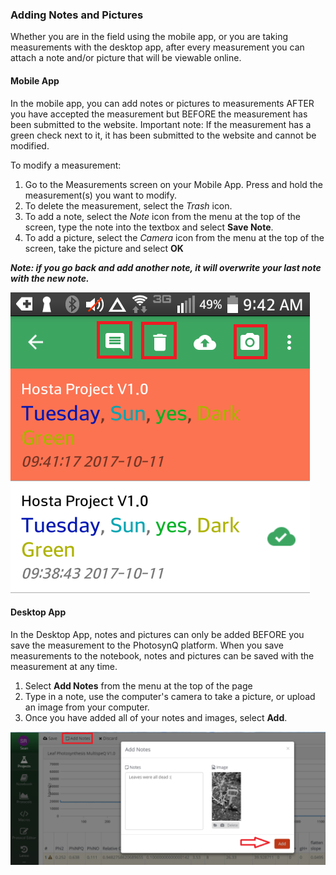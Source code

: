 ### Adding Notes and Pictures

Whether you are in the field using the mobile app, or you are taking measurements with the desktop app, after every measurement you can attach a note and/or picture that will be viewable online.

#### Mobile App

In the mobile app, you can add notes or pictures to measurements AFTER you have accepted the measurement but BEFORE the measurement has been submitted to the website. Important note: If the measurement has a green check next to it, it has been submitted to the website and cannot be modified.

To modify a measurement:

1. Go to the Measurements screen on your Mobile App. Press and hold the measurement(s) you want to modify.
2. To delete the measurement, select the *Trash* icon.
3. To add a note, select the *Note* icon from the menu at the top of the screen, type the note into the textbox and select **Save Note**.
4. To add a picture, select the *Camera* icon from the menu at the top of the screen, take the picture and select **OK**

***Note: if you go back and add another note, it will overwrite your last note with the new note.***

![Adding Mobile Notes and Pictures](../images/help/_apps_mobile_add_notes.png)

#### Desktop App

In the Desktop App, notes and pictures can only be added BEFORE you save the measurement to the PhotosynQ platform. When you save measurements to the notebook, notes and pictures can be saved with the measurement at any time.

1. Select **Add Notes** from the menu at the top of the page
2. Type in a note, use the computer's camera to take a picture, or upload an image from your computer.
3. Once you have added all of your notes and images, select **Add**.

![Adding Desktop Notes and Pictures](../images/help/_apps_desktop_add_notes.png)
